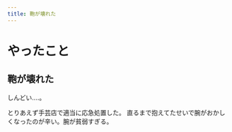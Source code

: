 ```yaml
---
title: 鞄が壊れた
---
```


# やったこと

## 鞄が壊れた

しんどい‥‥。

とりあえず手芸店で適当に応急処置した。
直るまで抱えてたせいで腕がおかしくなったのが辛い。腕が貧弱すぎる。
